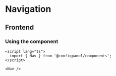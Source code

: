 # Navigation

## Frontend

### Using the component

```svelte
<script lang="ts">
  import { Nav } from '@configpanel/components';
</script>

<Nav />
```


